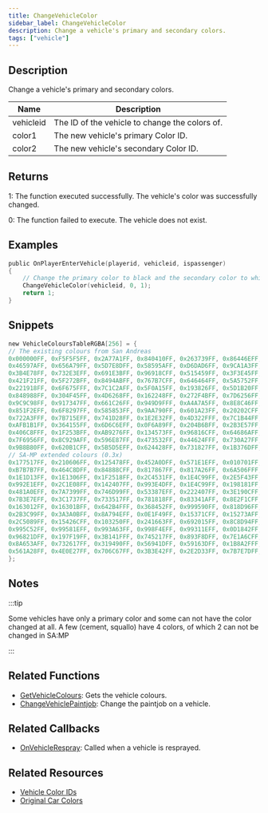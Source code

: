 ```yaml
---
title: ChangeVehicleColor
sidebar_label: ChangeVehicleColor
description: Change a vehicle's primary and secondary colors.
tags: ["vehicle"]
---
```


## Description

Change a vehicle's primary and secondary colors.

| Name      | Description                                    |
| --------- | ---------------------------------------------- |
| vehicleid | The ID of the vehicle to change the colors of. |
| color1    | The new vehicle's primary Color ID.            |
| color2    | The new vehicle's secondary Color ID.          |

## Returns

1: The function executed successfully. The vehicle's color was successfully changed.

0: The function failed to execute. The vehicle does not exist.

## Examples

```c
public OnPlayerEnterVehicle(playerid, vehicleid, ispassenger)
{
    // Change the primary color to black and the secondary color to white
    ChangeVehicleColor(vehicleid, 0, 1);
    return 1;
}
```
## Snippets

```c
new VehicleColoursTableRGBA[256] = {
// The existing colours from San Andreas
0x000000FF, 0xF5F5F5FF, 0x2A77A1FF, 0x840410FF, 0x263739FF, 0x86446EFF, 0xD78E10FF, 0x4C75B7FF, 0xBDBEC6FF, 0x5E7072FF,
0x46597AFF, 0x656A79FF, 0x5D7E8DFF, 0x58595AFF, 0xD6DAD6FF, 0x9CA1A3FF, 0x335F3FFF, 0x730E1AFF, 0x7B0A2AFF, 0x9F9D94FF,
0x3B4E78FF, 0x732E3EFF, 0x691E3BFF, 0x96918CFF, 0x515459FF, 0x3F3E45FF, 0xA5A9A7FF, 0x635C5AFF, 0x3D4A68FF, 0x979592FF,
0x421F21FF, 0x5F272BFF, 0x8494ABFF, 0x767B7CFF, 0x646464FF, 0x5A5752FF, 0x252527FF, 0x2D3A35FF, 0x93A396FF, 0x6D7A88FF,
0x221918FF, 0x6F675FFF, 0x7C1C2AFF, 0x5F0A15FF, 0x193826FF, 0x5D1B20FF, 0x9D9872FF, 0x7A7560FF, 0x989586FF, 0xADB0B0FF,
0x848988FF, 0x304F45FF, 0x4D6268FF, 0x162248FF, 0x272F4BFF, 0x7D6256FF, 0x9EA4ABFF, 0x9C8D71FF, 0x6D1822FF, 0x4E6881FF,
0x9C9C98FF, 0x917347FF, 0x661C26FF, 0x949D9FFF, 0xA4A7A5FF, 0x8E8C46FF, 0x341A1EFF, 0x6A7A8CFF, 0xAAAD8EFF, 0xAB988FFF,
0x851F2EFF, 0x6F8297FF, 0x585853FF, 0x9AA790FF, 0x601A23FF, 0x20202CFF, 0xA4A096FF, 0xAA9D84FF, 0x78222BFF, 0x0E316DFF,
0x722A3FFF, 0x7B715EFF, 0x741D28FF, 0x1E2E32FF, 0x4D322FFF, 0x7C1B44FF, 0x2E5B20FF, 0x395A83FF, 0x6D2837FF, 0xA7A28FFF,
0xAFB1B1FF, 0x364155FF, 0x6D6C6EFF, 0x0F6A89FF, 0x204B6BFF, 0x2B3E57FF, 0x9B9F9DFF, 0x6C8495FF, 0x4D8495FF, 0xAE9B7FFF,
0x406C8FFF, 0x1F253BFF, 0xAB9276FF, 0x134573FF, 0x96816CFF, 0x64686AFF, 0x105082FF, 0xA19983FF, 0x385694FF, 0x525661FF,
0x7F6956FF, 0x8C929AFF, 0x596E87FF, 0x473532FF, 0x44624FFF, 0x730A27FF, 0x223457FF, 0x640D1BFF, 0xA3ADC6FF, 0x695853FF,
0x9B8B80FF, 0x620B1CFF, 0x5B5D5EFF, 0x624428FF, 0x731827FF, 0x1B376DFF, 0xEC6AAEFF, 0x000000FF,
// SA-MP extended colours (0.3x)
0x177517FF, 0x210606FF, 0x125478FF, 0x452A0DFF, 0x571E1EFF, 0x010701FF, 0x25225AFF, 0x2C89AAFF, 0x8A4DBDFF, 0x35963AFF,
0xB7B7B7FF, 0x464C8DFF, 0x84888CFF, 0x817867FF, 0x817A26FF, 0x6A506FFF, 0x583E6FFF, 0x8CB972FF, 0x824F78FF, 0x6D276AFF,
0x1E1D13FF, 0x1E1306FF, 0x1F2518FF, 0x2C4531FF, 0x1E4C99FF, 0x2E5F43FF, 0x1E9948FF, 0x1E9999FF, 0x999976FF, 0x7C8499FF,
0x992E1EFF, 0x2C1E08FF, 0x142407FF, 0x993E4DFF, 0x1E4C99FF, 0x198181FF, 0x1A292AFF, 0x16616FFF, 0x1B6687FF, 0x6C3F99FF,
0x481A0EFF, 0x7A7399FF, 0x746D99FF, 0x53387EFF, 0x222407FF, 0x3E190CFF, 0x46210EFF, 0x991E1EFF, 0x8D4C8DFF, 0x805B80FF,
0x7B3E7EFF, 0x3C1737FF, 0x733517FF, 0x781818FF, 0x83341AFF, 0x8E2F1CFF, 0x7E3E53FF, 0x7C6D7CFF, 0x020C02FF, 0x072407FF,
0x163012FF, 0x16301BFF, 0x642B4FFF, 0x368452FF, 0x999590FF, 0x818D96FF, 0x99991EFF, 0x7F994CFF, 0x839292FF, 0x788222FF,
0x2B3C99FF, 0x3A3A0BFF, 0x8A794EFF, 0x0E1F49FF, 0x15371CFF, 0x15273AFF, 0x375775FF, 0x060820FF, 0x071326FF, 0x20394BFF,
0x2C5089FF, 0x15426CFF, 0x103250FF, 0x241663FF, 0x692015FF, 0x8C8D94FF, 0x516013FF, 0x090F02FF, 0x8C573AFF, 0x52888EFF,
0x995C52FF, 0x99581EFF, 0x993A63FF, 0x998F4EFF, 0x99311EFF, 0x0D1842FF, 0x521E1EFF, 0x42420DFF, 0x4C991EFF, 0x082A1DFF,
0x96821DFF, 0x197F19FF, 0x3B141FFF, 0x745217FF, 0x893F8DFF, 0x7E1A6CFF, 0x0B370BFF, 0x27450DFF, 0x071F24FF, 0x784573FF,
0x8A653AFF, 0x732617FF, 0x319490FF, 0x56941DFF, 0x59163DFF, 0x1B8A2FFF, 0x38160BFF, 0x041804FF, 0x355D8EFF, 0x2E3F5BFF,
0x561A28FF, 0x4E0E27FF, 0x706C67FF, 0x3B3E42FF, 0x2E2D33FF, 0x7B7E7DFF, 0x4A4442FF, 0x28344EFF
};
```
## Notes

:::tip

Some vehicles have only a primary color and some can not have the color changed at all. A few (cement, squallo) have 4 colors, of which 2 can not be changed in SA:MP

:::

## Related Functions

- [GetVehicleColours](GetVehicleColours): Gets the vehicle colours.
- [ChangeVehiclePaintjob](ChangeVehiclePaintjob): Change the paintjob on a vehicle.

## Related Callbacks

- [OnVehicleRespray](../callbacks/OnVehicleRespray): Called when a vehicle is resprayed.

## Related Resources

- [Vehicle Color IDs](../resources/vehiclecolorid)
- [Original Car Colors](../resources/original-car-colors)
